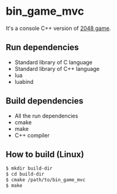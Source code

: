 bin_game_mvc
============

It's a console C++ version of [2048 game][2048].

Run dependencies
----------------

 - Standard library of C language
 - Standard library of C++ language
 - lua
 - luabind

Build dependencies
------------------

 - All the run dependencies
 - cmake
 - make
 - C++ compiler

How to build (Linux)
--------------------

```bash
$ mkdir build-dir
$ cd build-dir
$ cmake /path/to/bin_game_mvc
$ make
```

[2048]: https://gabrielecirulli.github.io/2048/
